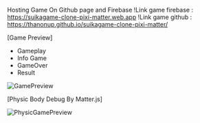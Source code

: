 
Hosting Game On Github page and Firebase
!Link game firebase : https://suikagame-clone-pixi-matter.web.app
!Link game github : https://thanonup.github.io/suikagame-clone-pixi-matter/

[Game Preview]
- Gameplay
- Info Game
- GameOver
- Result

![GamePreview](https://github.com/thanonup/suikagame-clone-pixi-matter/assets/60838971/447c3ebd-b150-445b-a06d-5e1f04e5b5f6)

[Physic Body Debug By Matter.js]

![PhysicGamePreview](https://github.com/thanonup/suikagame-clone-pixi-matter/assets/60838971/34efd732-65f7-40fe-90c5-bd0fd84ad767)

